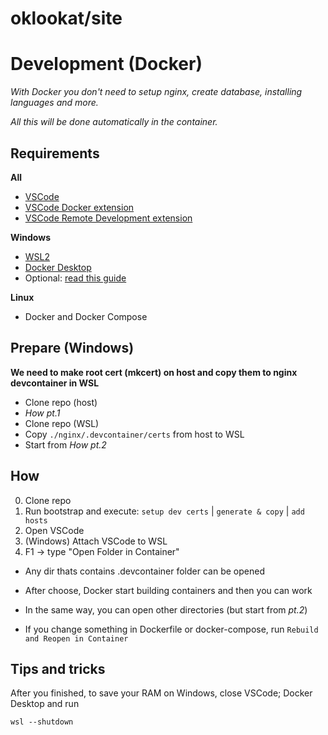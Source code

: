 # oklookat/site #

# Development (Docker)
*With Docker you don't need to setup nginx, create database, installing languages and more.*

*All this will be done automatically in the container.*

## Requirements


**All**
- [VSCode](https://code.visualstudio.com)
- [VSCode Docker extension](https://marketplace.visualstudio.com/items?itemName=ms-azuretools.vscode-docker)
- [VSCode Remote Development extension](https://marketplace.visualstudio.com/items?itemName=ms-vscode-remote.vscode-remote-extensionpack)


**Windows**
- [WSL2](https://docs.microsoft.com/en-us/windows/wsl/install)
- [Docker Desktop](https://www.docker.com/products/docker-desktop/)
- Optional: [read this guide](https://docs.microsoft.com/en-us/windows/wsl/tutorials/wsl-vscode)


**Linux**
- Docker and Docker Compose


## Prepare (Windows)
**We need to make root cert (mkcert) on host and copy them to nginx devcontainer in WSL**
- Clone repo (host)
- *How pt.1*
- Clone repo (WSL)
- Copy ```./nginx/.devcontainer/certs``` from host to WSL
- Start from *How pt.2*


## How
0. Clone repo
1. Run bootstrap and execute: 
```setup dev certs``` | ```generate & copy``` | ```add hosts```
2. Open VSCode
3. (Windows) Attach VSCode to WSL
4. F1 -> type "Open Folder in Container"

- Any dir thats contains .devcontainer folder can be opened

- After choose, Docker start building containers and then you can work

- In the same way, you can open other directories (but start from *pt.2*)

- If you change something in Dockerfile or docker-compose, run ```Rebuild and Reopen in Container```


## Tips and tricks
After you finished, to save your RAM on Windows, close VSCode; Docker Desktop and run
```  
wsl --shutdown
```